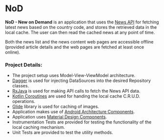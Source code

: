 # NoD
**NoD - New on Demand** is an application that uses the [News API](https://newsapi.org/docs/endpoints/top-headlines) for fetching 
latest news based on the country code, and stores the retrieved data in the local cache. The user can then read the 
cached news at any point of time.

Both the news list and the news content web pages are accessible offline (provided article details and the web pages 
are fetched at least once online). 

### Project Details:
 * The project setup uses Model-View-ViewModel architecture. 
 * [Dagger](https://google.github.io/dagger/) is used for injecting DataSources into the desired Repository classes.
 * [RxJava](https://github.com/ReactiveX/RxJava) is used for making API calls to fetch the News API data.
 * [Kotlin Coroutines](https://kotlinlang.org/docs/reference/coroutines-overview.html) are used for handing the local cache C.R.U.D. operations.
 * [Glide](https://github.com/bumptech/glide) library is used for caching of images.
 * Application makes use of [Android Architecture Components](https://developer.android.com/topic/libraries/architecture).
 * Application uses [Material Design Components](https://developer.android.com/guide/topics/ui/look-and-feel).
 * Instrumentation Tests are provided for testing the functionality of the local caching mechanism.
 * Unit Tests are provided to test the utility methods.
 